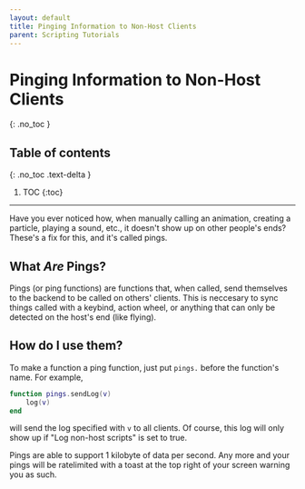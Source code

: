 ```yaml
---
layout: default
title: Pinging Information to Non-Host Clients
parent: Scripting Tutorials
---
```


# Pinging Information to Non-Host Clients
{: .no_toc }

## Table of contents
{: .no_toc .text-delta }

1. TOC
{:toc}

---

Have you ever noticed how, when manually calling an animation, creating a particle, playing a sound, etc., it doesn't show up on other people's ends? These's a fix for this, and it's called pings.

## What *Are* Pings?

Pings (or ping functions) are functions that, when called, send themselves to the backend to be called on others' clients. This is neccesary to sync things called with a keybind, action wheel, or anything that can only be detected on the host's end (like flying).

## How do I use them?

To make a function a ping function, just put `pings.` before the function's name. For example,

```lua
function pings.sendLog(v)
    log(v)
end
```

will send the log specified with `v` to all clients. Of course, this log will only show up if "Log non-host scripts" is set to true.

Pings are able to support 1 kilobyte of data per second. Any more and your pings will be ratelimited with a toast at the top right of your screen warning you as such.
